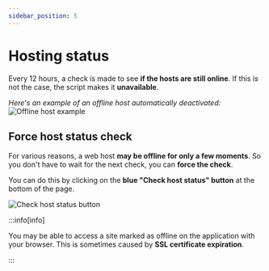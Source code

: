 ```yaml
---
sidebar_position: 5
---
```


# Hosting status

Every 12 hours, a check is made to see **if the hosts are still online**. If this is not the case, the script makes it **unavailable**.

_Here's an example of an offline host automatically deactivated:_
![Offline host example](/img/hosting-status/offline_host_example.png)

## Force host status check

For various reasons, a web host **may be offline for only a few moments**. So you don't have to wait for the next check, you can **force the check**.

You can do this by clicking on the **blue "Check host status" button** at the bottom of the page.

![Check host status button](/img/hosting-status/check_host_status_button.png)

:::info[info]

You may be able to access a site marked as offline on the application with your browser. This is sometimes caused by **SSL certificate expiration**.

:::